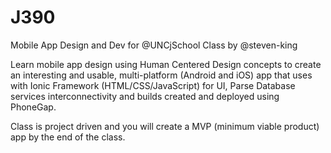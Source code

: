 # J390
Mobile App Design and Dev for @UNCjSchool Class by @steven-king


Learn mobile app design using Human Centered Design concepts to create an interesting and usable, multi-platform (Android and iOS) app that uses with Ionic Framework (HTML/CSS/JavaScript) for UI, Parse Database services interconnectivity and builds created and deployed using PhoneGap.

Class is project driven and you will create a MVP (minimum viable product) app by the end of the class. 


